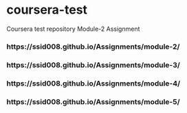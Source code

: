# coursera-test
Coursera test repository
Module-2 Assignment
<h3>
https://ssid008.github.io/Assignments/module-2/
</h3>

<h3>
https://ssid008.github.io/Assignments/module-3/
  </h3>

<h3>
https://ssid008.github.io/Assignments/module-4/
</h3>

<h3>
https://ssid008.github.io/Assignments/module-5/
</h3>
